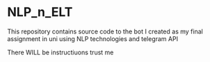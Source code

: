 # NLP_n_ELT

This repository contains source code to the bot I created as my final assignment in uni using NLP technologies and telegram API

There WILL be instructiuons trust me 
